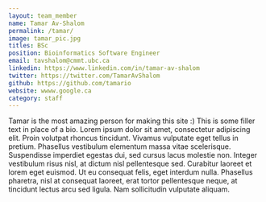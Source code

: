 ```yaml
---
layout: team_member
name: Tamar Av-Shalom
permalink: /tamar/
image: tamar_pic.jpg
titles: BSc
position: Bioinformatics Software Engineer
email: tavshalom@cmmt.ubc.ca
linkedin: https://www.linkedin.com/in/tamar-av-shalom
twitter: https://twitter.com/TamarAvShalom
github: https://github.com/tamario
website: wwww.google.ca
category: staff
---
```

Tamar is the most amazing person for making this site :) This is some filler text in place of a bio. Lorem ipsum dolor sit amet, consectetur adipiscing elit. Proin volutpat rhoncus tincidunt. Vivamus vulputate eget tellus in pretium. Phasellus vestibulum elementum massa vitae scelerisque. Suspendisse imperdiet egestas dui, sed cursus lacus molestie non. Integer vestibulum risus nisl, at dictum nisl pellentesque sed. Curabitur laoreet et lorem eget euismod. Ut eu consequat felis, eget interdum nulla. Phasellus pharetra, nisl at consequat laoreet, erat tortor pellentesque neque, at tincidunt lectus arcu sed ligula. Nam sollicitudin vulputate aliquam.
